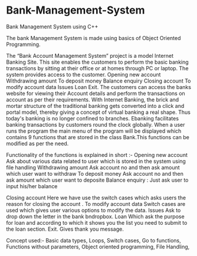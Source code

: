 # Bank-Management-System
Bank Management System using C++

The bank Management System is made using basics of Object Oriented Programming.


The “Bank Account Management System” project is a model Internet Banking Site. This site enables the customers to perform the basic banking transactions by sitting at their office or at homes through PC or laptop. The system provides access to the customer.
    Opening new account
    Withdrawing amount 
    To deposit money
    Balance enquiry
    Closing account
    To modify account data
    Issues
    Loan
    Exit.
The customers can access the banks website for viewing their Account details and perform the transactions on account as per their requirements. With Internet Banking, the brick and mortar structure of the traditional banking gets converted 
into a click and portal model, thereby giving a concept of virtual banking a real shape. Thus today's banking is no longer confined to branches. Ebanking facilitates banking transactions by customers round the clock globally. 
When a user runs the program the main menu of the program will be displayed which contains 9 functions that are stored in the class Bank.This functions can be modified as per the need.

Functionality of the functions is explained in short :-
Opening new account
Ask about various data related to user which is stored in the system using file handling
Withdrawing amount
     Ask account no and then ask amount which user want to withdraw 
To deposit money
   Ask account no and then ask amount which user want to deposite 
Balance enquiry :
  Just ask user to input his/her balance

Closing account
  Here we have use the switch cases which asks users the reason for closing the account .
To modify account data
 Switch cases are used which gives user various options to modify the data.
Issues
  Ask to drop down the letter in the bank bndropbox.
Loan
  Which ask the purpose for loan and according to which it shows you the list you need to submit to the loan section.
Exit.
    Gives thank you message.


Concept used:-
Basic data types,
Loops,
Switch cases,
Go to functions,
Functions without parameters,
Object oriented programming,
File Handling,
